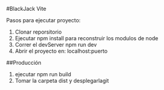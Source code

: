 #BlackJack Vite

Pasos para ejecutar proyecto:

1. Clonar reporsitorio
2. Ejecutar npm install para reconstruir los modulos de node
3. Correr el devServer npm run dev
4. Abrir el proyecto en: localhost:puerto

##Producción
1. ejecutar npm run build
2. Tomar la carpeta dist y desplegarlagit